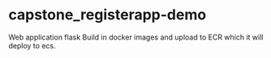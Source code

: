 # capstone_registerapp-demo
Web application flask
Build in docker images and upload to ECR which it will deploy to ecs.
